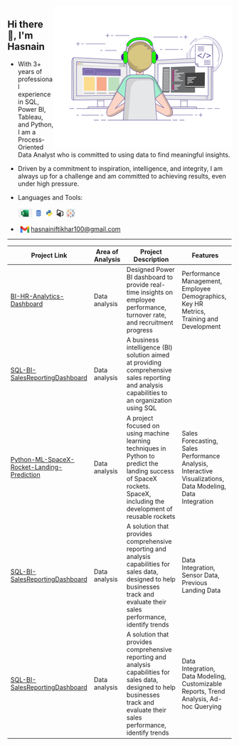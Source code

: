 <animated-image data-catalyst="" style="float: right; width: 400px;">
  <a target="_blank" rel="noopener noreferrer" href="https://github.com/hasnainiftikhar/hasnainiftikhar/blob/main/workgif.gif?raw=true" data-target="animated-image.originalLink">
    <img align="right" alt="GIF" src="https://github.com/hasnainiftikhar/hasnainiftikhar/blob/main/workgif.gif?raw=true" height="320" style="max-width: 100%; display: inline-block;" data-target="animated-image.originalImage">
  </a>
</animated-image>

## Hi there 👋, I'm Hasnain

- With 3+ years of professional experience in SQL, Power BI, Tableau, and Python, I am a Process-Oriented Data Analyst who is committed to using data to find meaningful insights.

- Driven by a commitment to inspiration, intelligence, and integrity, I am always up for a challenge and am committed to achieving results, even under high pressure.

- Languages and Tools: <br><br>
<a href="#"><img height="20" src="https://github.com/hasnainiftikhar/hasnainiftikhar/blob/main/excel.jpg" style="max-width: 100%;"></a>
<a href="#"><img height="20" src="https://raw.githubusercontent.com/github/explore/80688e429a7d4ef2fca1e82350fe8e3517d3494d/topics/sql/sql.png" style="max-width: 100%;"></a>
<a href="#"><img height="20" src="https://raw.githubusercontent.com/github/explore/80688e429a7d4ef2fca1e82350fe8e3517d3494d/topics/python/python.png" style="max-width: 100%;"></a>
<a href="#"><img height="20" src="https://github.com/hasnainiftikhar/hasnainiftikhar/blob/main/powerbi.png" style="max-width: 100%;"></a>
<a href="#"><img height="20" src="https://github.com/hasnainiftikhar/hasnainiftikhar/blob/main/tableu.png" style="max-width: 100%;"></a>

- <a href="mailto:hasnainiftikhar100@gmail.com"><img height="15" src="https://github.com/hasnainiftikhar/hasnainiftikhar/blob/main/gmail1.png" style="max-width: 100%; margin-left: 5px; vertical-align: middle;"></a> hasnainiftikhar100@gmail.com

----------------

|    Project Link    |    Area of Analysis    |    Project Description    |    Features    |
|    ---    |    ---   |    ---    |    ---    |
| <a href = "https://github.com/hasnainiftikhar/BI-HR-Analytics-Dashboard"> BI-HR-Analytics-Dashboard </a>  |   Data analysis   |   Designed Power BI dashboard to provide real-time insights on employee performance, turnover rate, and recruitment progress   |   Performance Management, Employee Demographics, Key HR Metrics, Training and Development   
| <a href = "https://github.com/hasnainiftikhar/SQL-BI-SalesReportingDashboard"> SQL-BI-SalesReportingDashboard </a>   |   Data analysis   |   A business intelligence (BI) solution aimed at providing comprehensive sales reporting and analysis capabilities to an organization using SQL
| <a href = "https://github.com/hasnainiftikhar/Python-ML-SpaceX-Rocket-Landing-Prediction"> Python-ML-SpaceX-Rocket-Landing-Prediction </a>   |   Data analysis   |   A project focused on using machine learning techniques in Python to predict the landing success of SpaceX rockets. SpaceX, including the development of reusable rockets   |Sales Forecasting, Sales Performance Analysis, Interactive Visualizations, Data Modeling, Data Integration   
| <a href = "https://github.com/hasnainiftikhar/SQL-BI-SalesReportingDashboard"> SQL-BI-SalesReportingDashboard </a>   |   Data analysis   |    A solution that provides comprehensive reporting and analysis capabilities for sales data, designed to help businesses track and evaluate their sales performance, identify trends   |   Data Integration, Sensor Data, Previous Landing Data
| <a href = "https://github.com/hasnainiftikhar/SQL-BI-SalesReportingDashboard"> SQL-BI-SalesReportingDashboard </a>   |   Data analysis   |    A solution that provides comprehensive reporting and analysis capabilities for sales data, designed to help businesses track and evaluate their sales performance, identify trends   |   Data Integration, Data Modeling, Customizable Reports, Trend Analysis, Ad-hoc Querying   |
